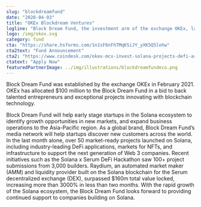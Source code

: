 ```yaml
---
slug: "blockdreamfund"
date: "2020-04-03"
title: "OKEx Blockdream Ventures"
logline: "Block Dream Fund, the investment arm of the exchange OKEx, launched a strategic investment fund that will bring $20 million of new capital to accelerate the growth and development of key projects in the Solana ecosystem."
logo: /img/okex.svg
category: fund
cta: "https://share.hsforms.com/1n1sF6nFhTMqKSiJY_yXK5Q5lohw"
cta2text: "Fund Announcement"
cta2: "https://www.coindesk.com/okex-mcx-invest-solana-projects-defi-arms-race"
ctatext: "Apply Now"
featuredPartnerImage: ../img/illustrations/blockdreamfundeco.png
---
```


Block Dream Fund was established by the exchange OKEx in February 2021. OKEx has allocated $100 million to the Block Dream Fund in a bid to back talented entrepreneurs and exceptional projects innovating with blockchain technology.

Block Dream Fund will help early stage startups in the Solana ecosystem to identify growth opportunities in new markets, and expand business operations to the Asia-Pacific region. As a global brand, Block Dream Fund’s media network will help startups discover new customers across the world.
In the last month alone, over 50 market-ready projects launched on Solana, including industry-leading DeFi applications, markets for NFTs, and infrastructure to support the next generation of Web 3 companies. Recent initiatives such as the Solana x Serum DeFi Hackathon saw 100+ project submissions from 3,000 builders. Raydium, an automated market maker (AMM) and liquidity provider built on the Solana blockchain for the Serum decentralized exchange (DEX), surpassed $160m total value locked, increasing more than 3000% in less than two months. With the rapid growth of the Solana ecosystem, the Block Dream Fund looks forward to providing continued support to companies building on Solana.
